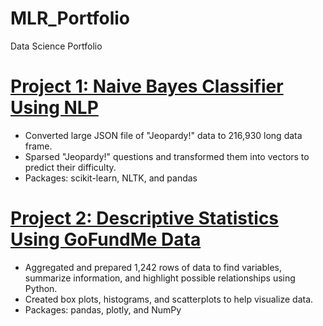 # MLR_Portfolio
Data Science Portfolio

# [Project 1: Naive Bayes Classifier Using NLP](https://github.com/mrandolph95/STC510/blob/main/modulefive%20(2).ipynb)
* Converted large JSON file of "Jeopardy!" data to 216,930 long data frame.
* Sparsed "Jeopardy!" questions and transformed them into vectors to predict their difficulty.
* Packages: scikit-learn, NLTK, and pandas 


# [Project 2: Descriptive Statistics Using GoFundMe Data](https://github.com/mrandolph95/STC551/blob/main/STC551_Module_1%2C_desc_stats.ipynb)
* Aggregated and prepared 1,242 rows of data to find variables, summarize information, and highlight possible relationships using Python.
* Created box plots, histograms, and scatterplots to help visualize data.
* Packages: pandas, plotly, and NumPy
